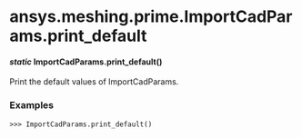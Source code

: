 # ansys.meshing.prime.ImportCadParams.print_default

#### *static* ImportCadParams.print_default()

Print the default values of ImportCadParams.

### Examples

```pycon
>>> ImportCadParams.print_default()
```

<!-- !! processed by numpydoc !! -->

